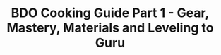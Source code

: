 ---
layout: post
title: BDO Cooking Guide Part 1 - Gear, Mastery, Materials and Leveling to Guru
published: true
type: video
tags: cooking
image: /files/thumbnails/cookingvid1.png
excerpt: Video 1 of my 2022 cooking series
post-date: 2022-07-27
updated-date: 2022-07-27
direct-link: https://www.youtube.com/watch?v=cR6ZD0jJvg0
---